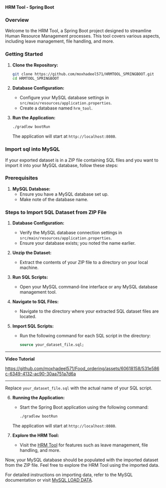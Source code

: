 **HRM Tool - Spring Boot**

### Overview

Welcome to the HRM Tool, a Spring Boot project designed to streamline Human Resource Management processes. This tool covers various aspects, including leave management, file handling, and more.

### Getting Started

1. **Clone the Repository:**
   ```bash
   git clone https://github.com/moxhadeel571/HRMTOOL_SPRINGBOOT.git
   cd HRMTOOL_SPRINGBOOT
   ```

2. **Database Configuration:**
   - Configure your MySQL database settings in `src/main/resources/application.properties`.
   - Create a database named `hrm_tool`.

3. **Run the Application:**
   ```bash
   ./gradlew bootRun
   ```

   The application will start at `http://localhost:8080`.

### Import sql into MySQL
If your exported dataset is in a ZIP file containing SQL files and you want to import it into your MySQL database, follow these steps:

### Prerequisites

1. **MySQL Database:**
   - Ensure you have a MySQL database set up.
   - Make note of the database name.

### Steps to Import SQL Dataset from ZIP File

1. **Database Configuration:**
   - Verify the MySQL database connection settings in `src/main/resources/application.properties`.
   - Ensure your database exists; you noted the name earlier.

2. **Unzip the Dataset:**
   - Extract the contents of your ZIP file to a directory on your local machine.

3. **Run SQL Scripts:**
   - Open your MySQL command-line interface or any MySQL database management tool.

4. **Navigate to SQL Files:**
   - Navigate to the directory where your extracted SQL dataset files are located.

5. **Import SQL Scripts:**
   - Run the following command for each SQL script in the directory:

     ```sql
     source your_dataset_file.sql;
     ```

----------------------------------------------------------------------------------
**Video Tutorial**


https://github.com/moxhadeel571/Food_ordering/assets/60618158/531e586c-6349-4132-ac90-30aa751a7d6a


----------------------------------------------------------------------------------
   Replace `your_dataset_file.sql` with the actual name of your SQL script.

6. **Running the Application:**
   - Start the Spring Boot application using the following command:

     ```bash
     ./gradlew bootRun
     ```

   The application will start at `http://localhost:8080`.

7. **Explore the HRM Tool:**
   - Visit the [HRM Tool](https://github.com/moxhadeel571/HRMTOOL_SPRINGBOOT) for features such as leave management, file handling, and more.

Now, your MySQL database should be populated with the imported dataset from the ZIP file. Feel free to explore the HRM Tool using the imported data.

For detailed instructions on importing data, refer to the MySQL documentation or visit [MySQL LOAD DATA](https://dev.mysql.com/doc/refman/8.0/en/load-data.html).
